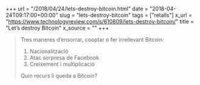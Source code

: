 +++
url = "/2018/04/24/lets-destroy-bitcoin.html"
date = "2018-04-24T09:17:00+00:00"
slug = "lets-destroy-bitcoin"
tags = ["retalls"]
x_url = "https://www.technologyreview.com/s/610809/lets-destroy-bitcoin/"
title = "Let’s destroy Bitcoin"
x_source = ""
+++


> Tres maneres d’ensorrar, cooptar o fer irrellevant Bitcoin:
>
> 1. Nacionalització
> 2. Atac sorpresa de Facebook
> 3. Creixement i multiplicació
> 
> Quin recurs li queda a Bitcoin?

